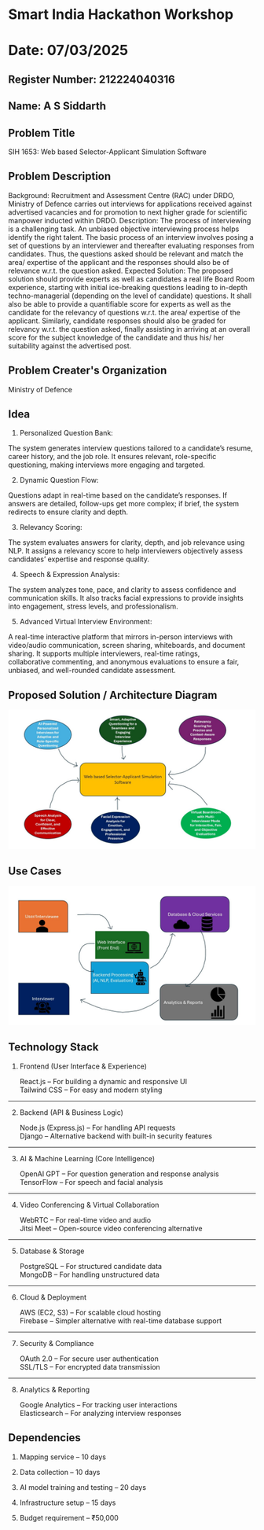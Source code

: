 # Smart India Hackathon Workshop
# Date: 07/03/2025
## Register Number: 212224040316
## Name: A S Siddarth
## Problem Title
SIH 1653: Web based Selector-Applicant Simulation Software
## Problem Description
Background: Recruitment and Assessment Centre (RAC) under DRDO, Ministry of Defence carries out interviews for applications received against advertised vacancies and for promotion to next higher grade for scientific manpower inducted within DRDO. Description: The process of interviewing is a challenging task. An unbiased objective interviewing process helps identify the right talent. The basic process of an interview involves posing a set of questions by an interviewer and thereafter evaluating responses from candidates. Thus, the questions asked should be relevant and match the area/ expertise of the applicant and the responses should also be of relevance w.r.t. the question asked. Expected Solution: The proposed solution should provide experts as well as candidates a real life Board Room experience, starting with initial ice-breaking questions leading to in-depth techno-managerial (depending on the level of candidate) questions. It shall also be able to provide a quantifiable score for experts as well as the candidate for the relevancy of questions w.r.t. the area/ expertise of the applicant. Similarly, candidate responses should also be graded for relevancy w.r.t. the question asked, finally assisting in arriving at an overall score for the subject knowledge of the candidate and thus his/ her suitability against the advertised post.

## Problem Creater's Organization
Ministry of Defence

## Idea

1. Personalized Question Bank:
   
  The system generates interview questions tailored to a candidate’s resume, career history, and the job role. It ensures relevant, role-specific questioning, making interviews more engaging and targeted.

2. Dynamic Question Flow:
   
  Questions adapt in real-time based on the candidate’s responses. If answers are detailed, follow-ups get more complex; if brief, the system redirects to ensure clarity and depth.


3. Relevancy Scoring:
   
  The system evaluates answers for clarity, depth, and job relevance using NLP. It assigns a relevancy score to help interviewers objectively assess candidates’ expertise and response quality.

4. Speech & Expression Analysis:
   
  The system analyzes tone, pace, and clarity to assess confidence and communication skills. It also tracks facial expressions to provide insights into engagement, stress levels, and professionalism.


5. Advanced Virtual Interview Environment:
   
  A real-time interactive platform that mirrors in-person interviews with video/audio communication, screen sharing, whiteboards, and document sharing. It supports multiple interviewers, real-time ratings,     
 collaborative commenting, and anonymous evaluations to ensure a fair, unbiased, and well-rounded candidate assessment.


## Proposed Solution / Architecture Diagram

![image](https://github.com/Ashera2004/SIH-1653/blob/main/Solution%20Architecture_web%20dev.jpg)


## Use Cases

![image](https://github.com/Ashera2004/SIH-1653/blob/main/Use%20Case_Web%20Dev.jpg)


## Technology Stack


1. Frontend (User Interface & Experience)
   
    React.js – For building a dynamic and responsive UI  
    Tailwind CSS – For easy and modern styling  

---

2. Backend (API & Business Logic)
   
    Node.js (Express.js) – For handling API requests  
    Django – Alternative backend with built-in security features  

---

3. AI & Machine Learning (Core Intelligence)
   
   OpenAI GPT – For question generation and response analysis  
   TensorFlow – For speech and facial analysis  
  
  ---

4. Video Conferencing & Virtual Collaboration
   
    WebRTC – For real-time video and audio  
    Jitsi Meet – Open-source video conferencing alternative  

---

5. Database & Storage
   
    PostgreSQL – For structured candidate data  
    MongoDB – For handling unstructured data  

---

6. Cloud & Deployment
   
    AWS (EC2, S3) – For scalable cloud hosting  
    Firebase – Simpler alternative with real-time database support  

---

7. Security & Compliance
   
    OAuth 2.0 – For secure user authentication  
    SSL/TLS – For encrypted data transmission  

---

8. Analytics & Reporting
   
    Google Analytics – For tracking user interactions  
    Elasticsearch – For analyzing interview responses  



## Dependencies

1. Mapping service – 10 days
   
2. Data collection – 10 days
   
3. AI model training and testing – 20 days
   
4. Infrastructure setup – 15 days
   
5. Budget requirement – ₹50,000  


